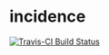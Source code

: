 # incidence

[![Travis-CI Build Status](https://travis-ci.org/OutbreakResources/incidence.svg?branch=master)](https://travis-ci.org/OutbreakResources/incidence)
